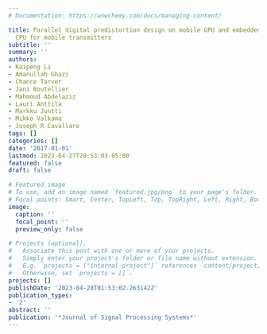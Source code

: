 ```yaml
---
# Documentation: https://wowchemy.com/docs/managing-content/

title: Parallel digital predistortion design on mobile GPU and embedded multicore
  CPU for mobile transmitters
subtitle: ''
summary: ''
authors:
- Kaipeng Li
- Amanullah Ghazi
- Chance Tarver
- Jani Boutellier
- Mahmoud Abdelaziz
- Lauri Anttila
- Markku Juntti
- Mikko Valkama
- Joseph R Cavallaro
tags: []
categories: []
date: '2017-01-01'
lastmod: 2023-04-27T20:53:03-05:00
featured: false
draft: false

# Featured image
# To use, add an image named `featured.jpg/png` to your page's folder.
# Focal points: Smart, Center, TopLeft, Top, TopRight, Left, Right, BottomLeft, Bottom, BottomRight.
image:
  caption: ''
  focal_point: ''
  preview_only: false

# Projects (optional).
#   Associate this post with one or more of your projects.
#   Simply enter your project's folder or file name without extension.
#   E.g. `projects = ["internal-project"]` references `content/project/deep-learning/index.md`.
#   Otherwise, set `projects = []`.
projects: []
publishDate: '2023-04-28T01:53:02.263142Z'
publication_types:
- '2'
abstract: ''
publication: '*Journal of Signal Processing Systems*'
---
```

